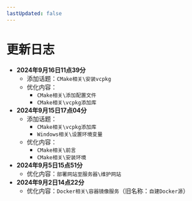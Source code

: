 ```yaml
---
lastUpdated: false
---
```


# 更新日志

- **2024年9月16日11点39分**
    - 添加话题：```CMake相关\安装vcpkg```
    - 优化内容：
        - ```CMake相关\添加配置文件```
        - ```CMake相关\vcpkg添加库```
- **2024年9月15日17点04分**
    - 添加话题：
        - ```CMake相关\vcpkg添加库```
        - ```Windows相关\设置环境变量```
    - 优化内容：
        - ```CMake相关\前言```
        - ```CMake相关\安装环境```
- **2024年9月5日15点51分**
    - 优化内容：```部署网站至服务器\维护网站```
- **2024年9月2日14点22分**
    - 优化内容：```Docker相关\容器镜像服务```（旧名称：```自建Docker源```）